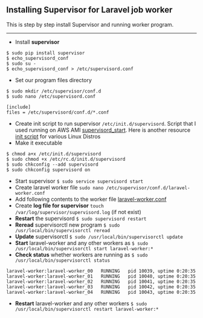 ## Installing Supervisor for Laravel job worker

This is step by step install Supervisor and running worker program.

-----------------

* Install **supervisor**
 
```shell
$ sudo pip install supervisor
$ echo_supervisord_conf
$ sudo su -
$ echo_supervisord_conf > /etc/supervisord.conf
```
* Set our program files directory 

```
$ sudo mkdir /etc/supervisor/conf.d
$ sudo nano /etc/supervisord.conf

[include]
files = /etc/supervisord/conf.d/*.conf
```
* Create init script to run supervisor `/etc/init.d/supervisord`. Script that I used running on AWS AMI [supervisord_start](/supervisord_startup). 
Here is another resource [init script](https://github.com/Supervisor/initscripts) for various Linux Distros 
* Make it executable

```shell
$ chmod a+x /etc/init.d/supervisord
$ sudo chmod +x /etc/rc.d/init.d/supervisord
$ sudo chkconfig --add supervisord
$ sudo chkconfig supervisord on
```
* Start supervisor 
`$ sudo service supervisord start`
* Create laravel worker file 
`sudo nano /etc/supervisor/conf.d/laravel-worker.conf`
* Add following contents to the worker file [laravel-worker.conf](/example.conf) 
* Create **log file for supervisor** `touch /var/log/supervisor/supervisord.log` (if not exist)
* **Restart** the supervisord `$ sudo supervisord restart`
* **Reread** supervisorctl new program `$ sudo /usr/local/bin/supervisorctl reread`
* **Update** supervisorctl `$ sudo /usr/local/bin/supervisorctl update` 
* **Start** laravel-worker and any other workers as `$ sudo /usr/local/bin/supervisorctl start laravel-worker:*`
* **Check status** whether workers are running as `$ sudo /usr/local/bin/supervisorctl status` 

```log
laravel-worker:laravel-worker_00   RUNNING   pid 10039, uptime 0:20:35
laravel-worker:laravel-worker_01   RUNNING   pid 10040, uptime 0:20:35
laravel-worker:laravel-worker_02   RUNNING   pid 10041, uptime 0:20:35
laravel-worker:laravel-worker_03   RUNNING   pid 10042, uptime 0:20:35
laravel-worker:laravel-worker_04   RUNNING   pid 10043, uptime 0:20:35
```
* **Restart** laravel-worker and any other workers `$ sudo /usr/local/bin/supervisorctl restart laravel-worker:*`
